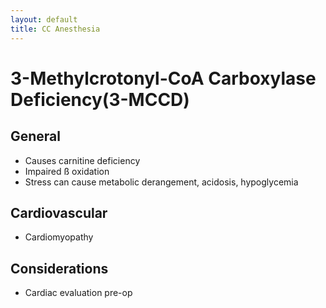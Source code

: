 ```yaml
---
layout: default
title: CC Anesthesia
---
```


# 3-Methylcrotonyl-CoA Carboxylase Deficiency(3-MCCD)

## General

- Causes carnitine deficiency
- Impaired ß oxidation
- Stress can cause metabolic derangement, acidosis, hypoglycemia

## Cardiovascular

- Cardiomyopathy

## Considerations

- Cardiac evaluation pre-op
